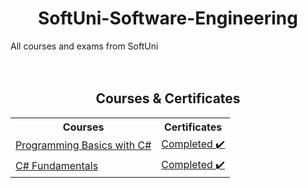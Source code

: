 # <h1 align="center">SoftUni-Software-Engineering</h1>
All courses and exams from SoftUni
<br/>
<br/>
<br/>

<h2 align="center">Courses & Certificates</h2>

<table align="center">
  <tr>
    <th>Courses</th>
    <th>Certificates</th>
  </tr>
  <tr>
    <td><a href="https://softuni.bg/trainings/4409/programming-basics-with-csharp-january-2024">Programming Basics with C#</a></td>
    <td><a href="https://softuni.bg/certificates/details/203916/4ee24f16">Completed ✔️</a></td>
  </tr>
  <tr>
    <td><a href="https://softuni.bg/trainings/4502/programming-fundamentals-with-csharp-may-2024">C# Fundamentals</a></td>
    <td><a href="https://softuni.bg/certificates/details/222311/07324103">Completed ✔️</a></td>
  </tr>
</table>